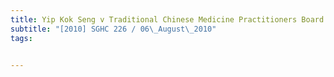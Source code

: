 ```yaml
---
title: Yip Kok Seng v Traditional Chinese Medicine Practitioners Board 
subtitle: "[2010] SGHC 226 / 06\_August\_2010"
tags:


---
```



